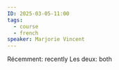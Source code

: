 ```yaml
---
ID: 2025-03-05-11:00
tags:
  - course
  - french
speaker: Marjorie Vincent
---
```

Récemment: recently
Les deux: both